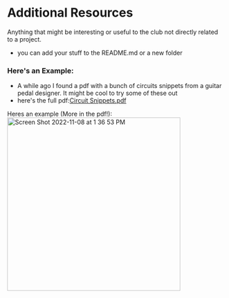 # Additional Resources

Anything that might be interesting or useful to the club not directly related to a project.
- you can add your stuff to the README.md or a new folder


### Here's an Example:
- A while ago I found a pdf with a bunch of circuits snippets from a guitar pedal designer. It might be cool to try some of these out
- here's the full pdf:[Circuit Snippets.pdf](https://github.com/Lakehead-Georgian-Electronics-Club/Cool-Stuff/files/9964151/Circuit.Snippets.pdf)

Heres an example (More in the pdf!):
<img width="400" alt="Screen Shot 2022-11-08 at 1 36 53 PM" src="https://user-images.githubusercontent.com/73149111/200647665-75d2d61f-2807-4eea-bad1-8b5c95e65990.png">

